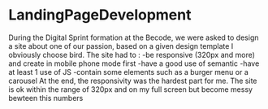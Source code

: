 # LandingPageDevelopment
During the Digital Sprint formation at the Becode, we were asked to design a site about one of our passion, based on a given design template
I obviously choose bird.
The site had to : -be responsive (320px and more) and create in mobile phone mode first
                  -have a good use of semantic
                  -have at least 1 use of JS
                  -contain some elements such as a burger menu or a carousel
At the end, the responsivity was the hardest part for me. The site is ok within the range of 320px and on my full screen but become messy bewteen this numbers
